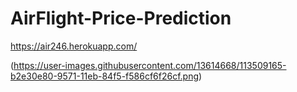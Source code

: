 # AirFlight-Price-Prediction
 
 https://air246.herokuapp.com/

(https://user-images.githubusercontent.com/13614668/113509165-b2e30e80-9571-11eb-84f5-f586cf6f26cf.png)


